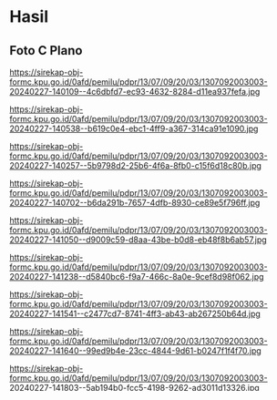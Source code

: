# Hasil

## Foto C Plano

https://sirekap-obj-formc.kpu.go.id/0afd/pemilu/pdpr/13/07/09/20/03/1307092003003-20240227-140109--4c6dbfd7-ec93-4632-8284-d11ea937fefa.jpg

https://sirekap-obj-formc.kpu.go.id/0afd/pemilu/pdpr/13/07/09/20/03/1307092003003-20240227-140538--b619c0e4-ebc1-4ff9-a367-314ca91e1090.jpg

https://sirekap-obj-formc.kpu.go.id/0afd/pemilu/pdpr/13/07/09/20/03/1307092003003-20240227-140257--5b9798d2-25b6-4f6a-8fb0-c15f6d18c80b.jpg

https://sirekap-obj-formc.kpu.go.id/0afd/pemilu/pdpr/13/07/09/20/03/1307092003003-20240227-140702--b6da291b-7657-4dfb-8930-ce89e5f796ff.jpg

https://sirekap-obj-formc.kpu.go.id/0afd/pemilu/pdpr/13/07/09/20/03/1307092003003-20240227-141050--d9009c59-d8aa-43be-b0d8-eb48f8b6ab57.jpg

https://sirekap-obj-formc.kpu.go.id/0afd/pemilu/pdpr/13/07/09/20/03/1307092003003-20240227-141238--d5840bc6-f9a7-466c-8a0e-9cef8d98f062.jpg

https://sirekap-obj-formc.kpu.go.id/0afd/pemilu/pdpr/13/07/09/20/03/1307092003003-20240227-141541--c2477cd7-8741-4ff3-ab43-ab267250b64d.jpg

https://sirekap-obj-formc.kpu.go.id/0afd/pemilu/pdpr/13/07/09/20/03/1307092003003-20240227-141640--99ed9b4e-23cc-4844-9d61-b0247f1f4f70.jpg

https://sirekap-obj-formc.kpu.go.id/0afd/pemilu/pdpr/13/07/09/20/03/1307092003003-20240227-141803--5ab194b0-fcc5-4198-9262-ad3011d13326.jpg

https://sirekap-obj-formc.kpu.go.id/0afd/pemilu/pdpr/13/07/09/20/03/1307092003003-20240227-141849--53ba423a-9ae3-4ae8-94fc-7744c896790d.jpg

https://sirekap-obj-formc.kpu.go.id/0afd/pemilu/pdpr/13/07/09/20/03/1307092003003-20240227-141937--4cbe3e97-4378-4aac-a290-120826b4f057.jpg

https://sirekap-obj-formc.kpu.go.id/0afd/pemilu/pdpr/13/07/09/20/03/1307092003003-20240227-142038--f34c1b6b-aecb-420d-8c7f-d488596995a6.jpg

https://sirekap-obj-formc.kpu.go.id/0afd/pemilu/pdpr/13/07/09/20/03/1307092003003-20240227-142121--d1820f37-1328-46a0-bde6-06516ffe1aac.jpg

https://sirekap-obj-formc.kpu.go.id/0afd/pemilu/pdpr/13/07/09/20/03/1307092003003-20240227-142208--afd502a3-f1aa-447c-9375-3021ec1ef38c.jpg

https://sirekap-obj-formc.kpu.go.id/0afd/pemilu/pdpr/13/07/09/20/03/1307092003003-20240227-142313--ca15e8e2-292c-4f5c-aa79-71edfa03ea13.jpg

https://sirekap-obj-formc.kpu.go.id/0afd/pemilu/pdpr/13/07/09/20/03/1307092003003-20240227-143330--5cd54d11-6a84-460e-81d8-563463477ca1.jpg

https://sirekap-obj-formc.kpu.go.id/0afd/pemilu/pdpr/13/07/09/20/03/1307092003003-20240227-143532--b18feb8e-0b31-4efd-864e-cc67eeadd3e0.jpg

https://sirekap-obj-formc.kpu.go.id/0afd/pemilu/pdpr/13/07/09/20/03/1307092003003-20240227-143627--c0b23eb6-83a3-4e98-a06a-7b151720a1de.jpg

https://sirekap-obj-formc.kpu.go.id/0afd/pemilu/pdpr/13/07/09/20/03/1307092003003-20240227-143734--02948af3-7832-44e3-96e3-c87ec944ef53.jpg

https://sirekap-obj-formc.kpu.go.id/0afd/pemilu/pdpr/13/07/09/20/03/1307092003003-20240227-143838--77d9fd1b-2493-43d2-a5ce-6cdf9e4881f1.jpg


## Metadata

| Key        | Value               |
| ---------- | ------------------- |
| Time Stamp | 2024-02-27 15:03:52 |
| Kode Dapil | 1302                |



